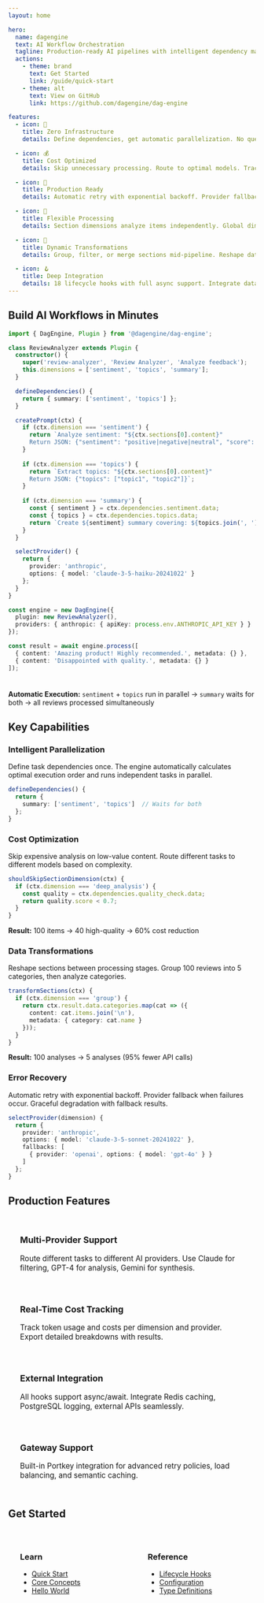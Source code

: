 ```yaml
---
layout: home

hero:
  name: dagengine
  text: AI Workflow Orchestration
  tagline: Production-ready AI pipelines with intelligent dependency management and zero complexity
  actions:
    - theme: brand
      text: Get Started
      link: /guide/quick-start
    - theme: alt
      text: View on GitHub
      link: https://github.com/dagengine/dag-engine

features:
  - icon: 🚀
    title: Zero Infrastructure
    details: Define dependencies, get automatic parallelization. No queues, workers, or orchestration logic required.

  - icon: 💰
    title: Cost Optimized
    details: Skip unnecessary processing. Route to optimal models. Track costs per dimension in real-time.

  - icon: 🔄
    title: Production Ready
    details: Automatic retry with exponential backoff. Provider fallback chains. Graceful error recovery.

  - icon: 🎯
    title: Flexible Processing
    details: Section dimensions analyze items independently. Global dimensions aggregate across all items.

  - icon: 🎨
    title: Dynamic Transformations
    details: Group, filter, or merge sections mid-pipeline. Reshape data at the optimal moment.

  - icon: 🪝
    title: Deep Integration
    details: 18 lifecycle hooks with full async support. Integrate databases, caches, and external APIs.
---
```


## Build AI Workflows in Minutes
````typescript
import { DagEngine, Plugin } from '@dagengine/dag-engine';

class ReviewAnalyzer extends Plugin {
  constructor() {
    super('review-analyzer', 'Review Analyzer', 'Analyze feedback');
    this.dimensions = ['sentiment', 'topics', 'summary'];
  }

  defineDependencies() {
    return { summary: ['sentiment', 'topics'] };
  }

  createPrompt(ctx) {
    if (ctx.dimension === 'sentiment') {
      return `Analyze sentiment: "${ctx.sections[0].content}"
      Return JSON: {"sentiment": "positive|negative|neutral", "score": 0-1}`;
    }
    
    if (ctx.dimension === 'topics') {
      return `Extract topics: "${ctx.sections[0].content}"
      Return JSON: {"topics": ["topic1", "topic2"]}`;
    }
    
    if (ctx.dimension === 'summary') {
      const { sentiment } = ctx.dependencies.sentiment.data;
      const { topics } = ctx.dependencies.topics.data;
      return `Create ${sentiment} summary covering: ${topics.join(', ')}`;
    }
  }

  selectProvider() {
    return {
      provider: 'anthropic',
      options: { model: 'claude-3-5-haiku-20241022' }
    };
  }
}

const engine = new DagEngine({
  plugin: new ReviewAnalyzer(),
  providers: { anthropic: { apiKey: process.env.ANTHROPIC_API_KEY } }
});

const result = await engine.process([
  { content: 'Amazing product! Highly recommended.', metadata: {} },
  { content: 'Disappointed with quality.', metadata: {} }
]);
````

<div class="tip custom-block" style="padding-top: 8px">

**Automatic Execution:** `sentiment` + `topics` run in parallel → `summary` waits for both → all reviews processed simultaneously

</div>

## Key Capabilities

<div class="vp-doc">

### Intelligent Parallelization

Define task dependencies once. The engine automatically calculates optimal execution order and runs independent tasks in parallel.
````typescript
defineDependencies() {
  return {
    summary: ['sentiment', 'topics']  // Waits for both
  };
}
````

### Cost Optimization

Skip expensive analysis on low-value content. Route different tasks to different models based on complexity.
````typescript
shouldSkipSectionDimension(ctx) {
  if (ctx.dimension === 'deep_analysis') {
    const quality = ctx.dependencies.quality_check.data;
    return quality.score < 0.7;
  }
}
````

**Result:** 100 items → 40 high-quality → 60% cost reduction

### Data Transformations

Reshape sections between processing stages. Group 100 reviews into 5 categories, then analyze categories.
````typescript
transformSections(ctx) {
  if (ctx.dimension === 'group') {
    return ctx.result.data.categories.map(cat => ({
      content: cat.items.join('\n'),
      metadata: { category: cat.name }
    }));
  }
}
````

**Result:** 100 analyses → 5 analyses (95% fewer API calls)

### Error Recovery

Automatic retry with exponential backoff. Provider fallback when failures occur. Graceful degradation with fallback results.
````typescript
selectProvider(dimension) {
  return {
    provider: 'anthropic',
    options: { model: 'claude-3-5-sonnet-20241022' },
    fallbacks: [
      { provider: 'openai', options: { model: 'gpt-4o' } }
    ]
  };
}
````

</div>

## Production Features

<div class="features-grid">

<div class="feature-card">

### Multi-Provider Support

Route different tasks to different AI providers. Use Claude for filtering, GPT-4 for analysis, Gemini for synthesis.

</div>

<div class="feature-card">

### Real-Time Cost Tracking

Track token usage and costs per dimension and provider. Export detailed breakdowns with results.

</div>

<div class="feature-card">

### External Integration

All hooks support async/await. Integrate Redis caching, PostgreSQL logging, external APIs seamlessly.

</div>

<div class="feature-card">

### Gateway Support

Built-in Portkey integration for advanced retry policies, load balancing, and semantic caching.

</div>

</div>

## Get Started

<div class="vp-doc">

<div style="display: flex; gap: 1rem; margin-top: 1rem;">

<div style="flex: 1; padding: 1.5rem; border: 1px solid var(--vp-c-divider); border-radius: 8px;">

### Learn

- [Quick Start](/guide/quick-start)
- [Core Concepts](/guide/core-concepts)
- [Hello World](/examples/fundamentals/01-hello-world)

</div>

<div style="flex: 1; padding: 1.5rem; border: 1px solid var(--vp-c-divider); border-radius: 8px;">

### Reference

- [Lifecycle Hooks](/api/hooks)
- [Configuration](/api/configuration)
- [Type Definitions](/api/types)

</div>

</div>

</div>

<style>
.features-grid {
  display: grid;
  grid-template-columns: repeat(auto-fit, minmax(250px, 1fr));
  gap: 1rem;
  margin: 2rem 0;
}

.feature-card {
  padding: 1.5rem;
  border: 1px solid var(--vp-c-divider);
  border-radius: 8px;
  background: var(--vp-c-bg-soft);
}

.feature-card h3 {
  margin-top: 0;
  font-size: 1.1rem;
  border: none;
}

.feature-card p {
  margin-bottom: 0;
  font-size: 0.95rem;
  color: var(--vp-c-text-2);
}
</style>